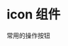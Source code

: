 # icon 组件

常用的操作按钮
<!-- <demo-block>
::: slot source
<button-test1></button-test1>
:::

使用`type`、`plain`、`round`和`circle`属性来定义 Button 的样式。

:::slot highlight
```html
<dy-button>默认按钮</dy-button>
<dy-button type="info">默认按钮</dy-button>
<dy-button type="success">默认按钮</dy-button>
<dy-button type="primary">默认按钮</dy-button>
<dy-button type="warning">默认按钮</dy-button>
```
:::
</demo-block>



## 禁用状态
按钮的不可用状态。
<demo-block>
::: slot source
<button-test2></button-test2>
:::
可以使用`disabled`属性来定义按钮是否可用，它接受一个`Boolean`值。
:::slot highlight
```html
<dy-button type="info" disabled>禁用按钮</dy-button>
<dy-button type="success" disabled>禁用按钮</dy-button>
<dy-button type="primary" disabled>禁用按钮</dy-button>
<dy-button type="warning" disabled>禁用按钮</dy-button>
```
:::
</demo-block> -->